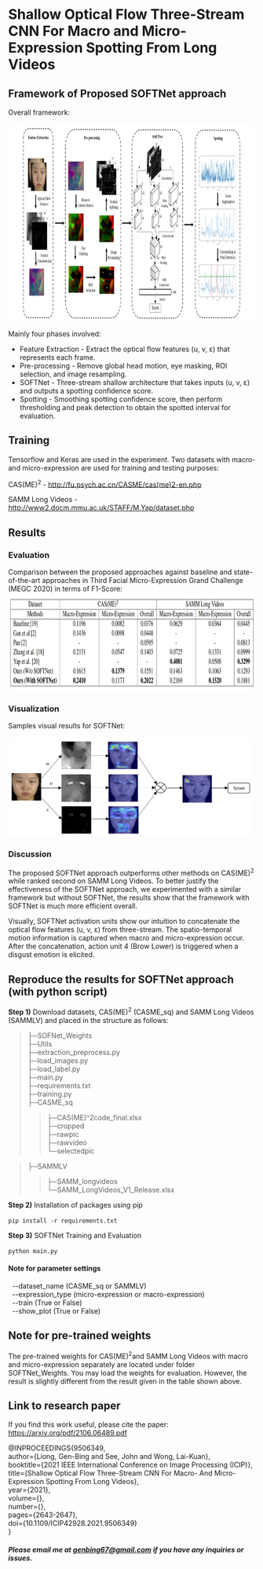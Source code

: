 # Shallow Optical Flow Three-Stream CNN For Macro and Micro-Expression Spotting From Long Videos

## Framework of Proposed SOFTNet approach
Overall framework: </br></br>
<img src='images/framework.PNG' width=900 height=400>

Mainly four phases involved: 
<ul>
<li> Feature Extraction - Extract the optical flow features (u, v, ε) that represents each frame. </li>
<li> Pre-processing - Remove global head motion, eye masking, ROI selection, and image resampling. </li>
<li> SOFTNet - Three-stream shallow architecture that takes inputs (u, v, ε) and outputs a spotting confidence score. </li>
<li> Spotting - Smoothing spotting confidence score, then perform thresholding and peak detection to obtain the spotted interval for evaluation. </li>
</ul>

## Training
Tensorflow and Keras are used in the experiment. Two datasets with macro- and micro-expression are used for training and testing purposes:

CAS(ME)<sup>2</sup> - http://fu.psych.ac.cn/CASME/cas(me)2-en.php

SAMM Long Videos - http://www2.docm.mmu.ac.uk/STAFF/M.Yap/dataset.php

## Results
### Evaluation
Comparison between the proposed approaches against baseline and state-of-the-art approaches in Third Facial Micro-Expression Grand Challenge (MEGC 2020) in terms of F1-Score:
<img src='images/result.PNG' width=900 height=200>

### Visualization
Samples visual results for SOFTNet: </br></br>
<img src='images/teaser.PNG' width=500 height=200>

### Discussion
The proposed SOFTNet approach outperforms other methods on CAS(ME)<sup>2</sup> while ranked second on SAMM Long Videos. To better justify the effectiveness of the SOFTNet approach, we experimented with a similar framework but without SOFTNet, the results show that the framework with SOFTNet is much more efficient overall.

Visually, SOFTNet activation units show our intuition to concatenate the optical flow features (u, v, ε) from three-stream. The spatio-temporal motion information is captured when macro and micro-expression occur. After the concatenation, action unit 4 (Brow Lower) is triggered when a disgust emotion is elicited. 

## Reproduce the results for SOFTNet approach (with python script)

<b>Step 1)</b> Download datasets, CAS(ME)<sup>2</sup> (CASME_sq) and SAMM Long Videos (SAMMLV) and placed in the structure as follows:
>├─SOFNet_Weights <br>
>├─Utils <br>
>├─extraction_preprocess.py <br>
>├─load_images.py <br>
>├─load_label.py <br>
>├─main.py <br>
>├─requirements.txt <br>
>├─training.py <br>
>├─CASME_sq <br>
>>├─CAS(ME)^2code_final.xlsx <br>
>>├─cropped <br>
>>├─rawpic <br>
>>├─rawvideo <br>
>>└─selectedpic <br>

>├─SAMMLV <br>
>>├─SAMM_longvideos <br>
>>└─SAMM_LongVideos_V1_Release.xlsx <br>

<b>Step 2)</b> Installation of packages using pip

``` pip install -r requirements.txt ```
<!--
<b>Step 3)</b> Dataset setting

Open main.py, change the dataset name and expression type for evaluation.
-->
<b>Step 3)</b> SOFTNet Training and Evaluation

``` python main.py ```

#### Note for parameter settings <br>
&nbsp; --dataset_name (CASME_sq or SAMMLV) <br>
&nbsp; --expression_type (micro-expression or macro-expression) <br>
&nbsp; --train (True or False) <br>
&nbsp; --show_plot (True or False) <br>

<!--
## Reproduce the results for SOFTNet approach (with Jupyter Notebook)

The step-by-step codes with explaination are provided here for a better understanding.

<b>Step 1)</b> Similar to the step 1 with python script.

<b>Step 2)</b> Feature Extraction and Pre-processing

<blockquote> Open the Extraction_Preprocess.ipynb and run the codes follow the instruction given inside. </blockquote>

<b>Step 3)</b> SOFTNet and Spotting

<blockquote> Open the SOFTNet_Spotting.ipynb and run the codes follow the instruction given inside. The evaluation for TP, FP, FN, F1-Score is returned at the last piece of code. </blockquote>
-->
## Note for pre-trained weights
The pre-trained weights for CAS(ME)<sup>2</sup >and SAMM Long Videos with macro and micro-expression separately are located under folder SOFTNet_Weights. You may load the weights for evaluation. However, the result is slightly different from the result given in the table shown above.

## Link to research paper

If you find this work useful, please cite the paper:
https://arxiv.org/pdf/2106.06489.pdf

@INPROCEEDINGS{9506349, <br>
  author={Liong, Gen-Bing and See, John and Wong, Lai-Kuan}, <br>
  booktitle={2021 IEEE International Conference on Image Processing (ICIP)},  <br>
  title={Shallow Optical Flow Three-Stream CNN For Macro- And Micro-Expression Spotting From Long Videos},  <br>
  year={2021}, <br>
  volume={}, <br> 
  number={}, <br>
  pages={2643-2647}, <br>
  doi={10.1109/ICIP42928.2021.9506349} <br>
 } <br>

##### Please email me at genbing67@gmail.com if you have any inquiries or issues.

